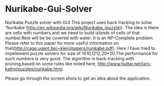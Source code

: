 # Nurikabe-Gui-Solver
Nurikabe Puzzle solver with GUI
This project uses back tracking to solve 'Nurikabe'(http://en.wikipedia.org/wiki/Nurikabe_(puzzle)).
The idea is there are cells with numbers,and we need to build islands of cells of that number.Rest will be be covered with water.
It is an NP-Complete problem.
Please refer to this paper for more useful information on that(http://cage.ugent.be/~klein/papers/nurikabe.pdf).
Here I have tried to impelement puzzle solvers for size of 10*10,12*12,20*20.The performance for such numbers is very good.
The algorithm is back-tracking with pruning,based on some rules like noted here,
http://www.huttar.net/lars-kathy/puzzles/nurikabe.html.


Please go through the screen shots to get an idea about the application.


